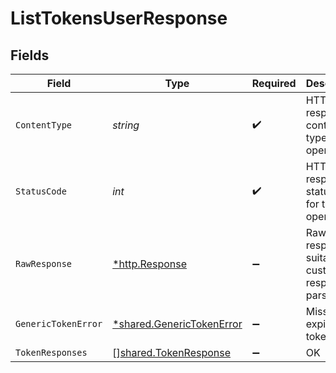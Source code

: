 # ListTokensUserResponse


## Fields

| Field                                                                 | Type                                                                  | Required                                                              | Description                                                           |
| --------------------------------------------------------------------- | --------------------------------------------------------------------- | --------------------------------------------------------------------- | --------------------------------------------------------------------- |
| `ContentType`                                                         | *string*                                                              | :heavy_check_mark:                                                    | HTTP response content type for this operation                         |
| `StatusCode`                                                          | *int*                                                                 | :heavy_check_mark:                                                    | HTTP response status code for this operation                          |
| `RawResponse`                                                         | [*http.Response](https://pkg.go.dev/net/http#Response)                | :heavy_minus_sign:                                                    | Raw HTTP response; suitable for custom response parsing               |
| `GenericTokenError`                                                   | [*shared.GenericTokenError](../../models/shared/generictokenerror.md) | :heavy_minus_sign:                                                    | Missing or expired token.                                             |
| `TokenResponses`                                                      | [][shared.TokenResponse](../../models/shared/tokenresponse.md)        | :heavy_minus_sign:                                                    | OK                                                                    |